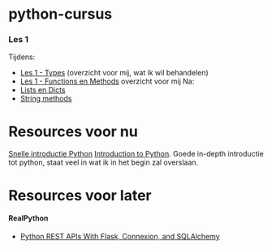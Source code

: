 # python-cursus
### Les 1
Tijdens:
- [Les 1 - Types](types.md) (overzicht voor mij, wat ik wil behandelen)
- [Les 1 - Functions en Methods](functions) overzicht voor mij
Na:
- [Lists en Dicts](https://python101.pythonlibrary.org/chapter3_lists_dicts.html)
- [String methods](https://realpython.com/python-strings/)


# Resources voor nu
[Snelle introductie Python]()
[Introduction to Python](https://realpython.com/learning-paths/python3-introduction/). Goede in-depth introductie tot python, staat veel in wat ik in het begin zal overslaan.


# Resources voor later
#### RealPython
- [Python REST APIs With Flask, Connexion, and SQLAlchemy](https://realpython.com/flask-connexion-rest-api/)
